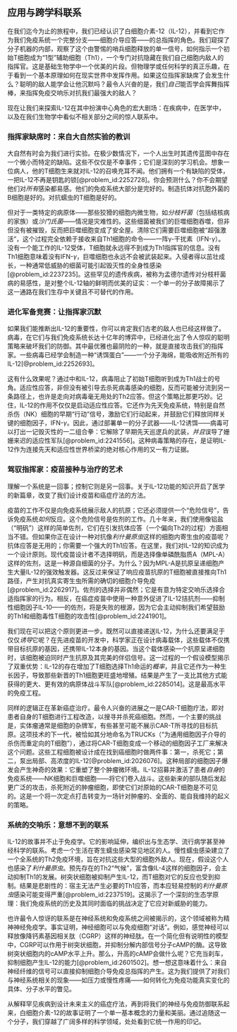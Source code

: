 ## 应用与跨学科联系

在我们迄今为止的旅程中，我们已经认识了白细胞介素-12（IL-12），并看到它作为我们免疫系统一个完整分支——细胞介导应答——的总指挥的角色。我们窥探了分子机器的内部，观察了这个由警惕的哨兵细胞释放的单一信号，如何指示一个初始T细胞成为“1型”辅助细胞（Th1），一个专门对抗隐藏在我们自己细胞内敌人的指挥官。这是基础生物学中一个优美的片段。但物理学或任何科学的真正乐趣，在于看到一个基本原理如何在现实世界中发挥作用。如果这位指挥家缺席了会发生什么？聪明的敌人能学会让他沉默吗？最令人兴奋的是，我们*自己*能否学会挥舞指挥棒，来指挥免疫交响乐对抗我们最强大的敌人？

现在让我们来探索IL-12在其中扮演中心角色的宏大剧场：在疾病中，在医学中，以及在我们生物学中看似不相关部分之间的惊人联系中。

### 指挥家缺席时：来自大自然实验的教训

大自然有时会为我们进行实验。在极少数情况下，一个人出生时其遗传蓝图中存在一个微小而特定的缺陷。这些不仅仅是不幸事件；它们是深刻的学习机会。想象一位病人，他的T细胞生来就对IL-12的召唤充耳不闻。他们拥有一个有缺陷的受体，一把IL-12不再是钥匙的锁[@problem_id:2252728]。你会预测什么？你不会期望他们对*所有*感染都易感。他们的免疫系统大部分是完好的。制造抗体对抗胞外菌的B细胞是好的。对抗蠕虫的T细胞是好的。

但对于一类特定的病原体——那些狡猾的细胞内微生物，如*分枝杆菌*（包括结核病的家族）或*沙门氏菌*——情况是灾难性的。这些细菌被我们的巨噬细胞吞噬，但非但没有被摧毁，反而把巨噬细胞变成了安全屋。清除它们需要巨噬细胞被“超强激活”，这个过程完全依赖于接收来自Th1细胞的命令——一阵γ-干扰素（IFN-$\gamma$）。没有一个能工作的IL-12受体，T细胞就永远得不到成为Th1指挥官的信息。没有Th1细胞意味着没有IFN-$\gamma$，巨噬细胞也永远不会被武装起来。入侵者得以茁壮成长，一种通常低威胁的细菌可能引起毁灭性的全身性感染[@problem_id:2237235]。这些罕见的遗传疾病，被称为孟德尔遗传对分枝杆菌病的易感性，是对整个IL-12轴的鲜明而优美的证实：一个单一的分子故障揭示了这一通路在我们生存中关键且不可替代的作用。

### 进化军备竞赛：让指挥家沉默

如果我们能推断出IL-12的重要性，你可以肯定我们古老的敌人也已经这样做了。病毒，在它们与我们免疫系统长达十亿年的博弈中，已经进化出了令人惊叹的聪明策略来破坏我们的防御。其中最优雅也最阴险的一种，就是直接攻击我们的指挥家。一些病毒已经学会制造一种“诱饵蛋白”——一个分子海绵，能吸收附近所有的IL-12[@problem_id:2252693]。

这有什么效果呢？通过中和IL-12，病毒阻止了初始T细胞听到成为Th1战士的号角。适应性应答，非但没有被引导去杀死病毒感染的细胞，反而可能被分流到另一条路径上，也许是走向对病毒毫无用处的Th2应答。但这个策略比那更巧妙。记住，IL-12的作用不仅仅是启动适应性应答。它还作为先天免疫系统，特别是自然杀伤（NK）细胞的早期“行动”信号，激励它们行动起来，并鼓励它们释放同样关键的细胞因子，IFN-$\gamma$。因此，通过部署单一的分子武器——IL-12诱饵——病毒可以打出一记毁灭性的一二组合拳：它解除了早期先天巡逻兵的武装，*并且*误导了姗姗来迟的适应性军队[@problem_id:2241556]。这种病毒策略的存在，是证明IL-12作为连接先天和适应性世界桥梁的绝对核心作用的又一有力证据。

### 驾驭指挥家：疫苗接种与治疗的艺术

理解一个系统是一回事；控制它则是另一回事。关于IL-12功能的知识开启了医学的新篇章，改变了我们设计疫苗和癌症疗法的方法。

疫苗的工作不仅是向免疫系统展示敌人的抗原；它还必须提供一个“危险信号”，告诉免疫系统*如何*反应。这个危险信号是佐剂的工作。几十年来，我们使用像铝盐（“明矾”）这样的简单佐剂，它们在引发抗体应答（一个偏向Th2的过程）方面相当不错。但如果你正在设计一种对抗像*利什曼原虫*这样的细胞内寄生虫的疫苗呢？抗体应答是无用的；你需要一个强大的Th1应答。在这里，我们对IL-12的知识成为一个设计原则。现代疫苗设计者不选择明矾，而是选择像单磷酰脂质A（MPL-A）这样的佐剂，这是一种源自细菌的分子。为什么？因为MPL-A是抗原呈递细胞产生大量IL-12的强效触发器。这反过来保证了响应疫苗抗原的T细胞被直接推向Th1路径，产生对抗真实寄生虫所需的确切的细胞介导免疫[@problem_id:2262917]。佐剂的选择并非偶然；它是有意为特定交响乐选择合适指挥家的行为。相反，在癌症疫苗中使用一种意外促进了IL-12拮抗剂——抑制性细胞因子IL-10——的佐剂，将是失败的根源，因为它会主动抑制我们希望鼓励的Th1和细胞毒性T细胞的攻击性[@problem_id:2241901]。

我们现在可以把这个原则更进一步。既然可以直接递送IL-12，为什么还要满足于仅仅*诱导*它呢？在先进疫苗的开发中，科学家正在设计病毒载体，这些载体不仅携带目标抗原的基因，还携带IL-12本身的基因。当这个载体感染一个抗原呈递细胞时，该细胞被迫同时产生抗原及其完美的伴侣信号。这一过程的一个假设模型揭示了双重优势：IL-12的存在增加了T细胞选择Th1命运的*概率*，并且它还作为一种生长因子，导致那些新晋的Th1细胞更旺盛地增殖。结果是产生了一支比其他方式能获得的更大、更有效的病原体战斗军队[@problem_id:2285014]。这是最高水平的免疫工程。

同样的逻辑正在革新癌症治疗。最令人兴奋的进展之一是CAR-T细胞疗法，即对患者自身的T细胞进行工程改造，以搜寻并杀死癌细胞。然而，一个主要的挑战是，实体瘤通常是细胞的杂牌军，有些甚至可能不展示CAR-T所寻找的目标抗原。这项技术的下一代，被恰如其分地命名为TRUCKs（“为通用细胞因子介导的杀伤而重定向的T细胞”），通过将CAR-T细胞变成一个移动的细胞因子工厂来解决这个问题。这些工程细胞被设计成在找到癌细胞时做两件事：第一，杀死它；第二，泵出局部、高浓度的IL-12[@problem_id:2026076]。这种局部的细胞因子爆发会产生神奇的效果：它重塑了整个肿瘤微环境。IL-12招募并激活了患者*自身*的免疫系统——NK细胞和巨噬细胞——将它们卷入战斗。这些新来的部队随后发起更广泛的攻击，杀死附近的肿瘤细胞，即使它们对原始的CAR-T细胞是不可见的。这是一个将一次定点打击转变为一场针对肿瘤的、全面的、能自我维持的起义的策略。

### 系统的交响乐：意想不到的联系

IL-12的故事并不止于免疫学。它的影响延伸，编织出与生态学、流行病学甚至神经科学的联系。考虑一个生活在寄生蠕虫感染常见地区的人。慢性蠕虫感染建立了一个全系统的Th2免疫环境，旨在对抗这些大型的细胞外敌人。现在，假设这个人也感染了*利什曼原虫*。预先存在的Th2“气候”，富含像IL-4这样的细胞因子，会主动抑制Th1的发展。树突状细胞被抑制产生IL-12，而T细胞对它的反应也受到抑制。结果是悲剧性的：宿主无法产生必要的Th1应答，而本应轻易控制的*利什曼原虫*感染可能变得严重[@problem_id:2237519]。这揭示了一个深刻的生态学原理：我们免疫系统的历史及其同时面临的挑战决定了它应对新威胁的能力。

也许最令人惊讶的联系是在神经系统和免疫系统之间被揭示的，这个领域被称为精神神经免疫学。事实证明，神经细胞可以与免疫细胞“对话”。例如，感觉神经可以释放像降钙素基因相关肽（CGRP）这样的神经肽。在一个简化但有说明性的模型中，CGRP可以作用于树突状细胞，并抑制分解内部信号分子cAMP的酶。这导致树突状细胞内的cAMP水平上升。那么，升高的cAMP会做什么呢？它充当刹车，抑制细胞产生IL-12的能力[@problem_id:2601502]。想一想这意味着什么：来自神经纤维的信号可以直接抑制细胞介导免疫总指挥的产生。这为我们提供了对我们与神经系统相关的现象——如压力或慢性疼痛——如何转化为免疫功能真实变化的具体、分子水平的瞥见。

从解释罕见疾病到设计未来主义的癌症疗法，再到将我们的神经与免疫防御联系起来，白细胞介素-12的故事证明了一个单一基本概念的力量和美丽。通过追随这一个分子，我们穿越了广阔多样的科学领域，处处看到它统一作用的印记。